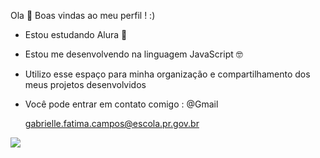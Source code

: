 Ola 👋 Boas vindas ao meu perfil ! :)

- Estou estudando Alura 💙
- Estou me desenvolvendo na linguagem JavaScript 🤓
- Utilizo esse espaço para minha organização e compartilhamento dos meus projetos desenvolvidos
- Você pode entrar em contato comigo : @Gmail

  gabrielle.fatima.campos@escola.pr.gov.br

![](https://media.tenor.com/SI5tOTnHS34AAAAi/verycat-twitch-cat-twitch-emote.gif)
